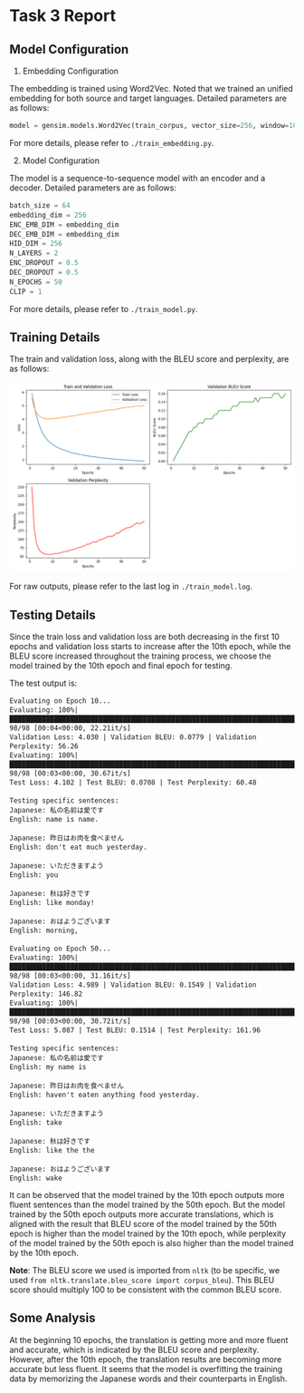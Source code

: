 # Task 3 Report

## Model Configuration

1. Embedding Configuration

The embedding is trained using Word2Vec. Noted that we trained an unified embedding for both source and target languages. Detailed parameters are as follows:

```python
model = gensim.models.Word2Vec(train_corpus, vector_size=256, window=10, min_count=1, sg=1)
```

For more details, please refer to `./train_embedding.py`.

2. Model Configuration

The model is a sequence-to-sequence model with an encoder and a decoder. Detailed parameters are as follows:

```python
batch_size = 64
embedding_dim = 256
ENC_EMB_DIM = embedding_dim
DEC_EMB_DIM = embedding_dim
HID_DIM = 256
N_LAYERS = 2
ENC_DROPOUT = 0.5
DEC_DROPOUT = 0.5
N_EPOCHS = 50
CLIP = 1
```

For more details, please refer to `./train_model.py`.

## Training Details

The train and validation loss, along with the BLEU score and perplexity, are as follows:

![Training Loss](images/train.png)

For raw outputs, please refer to the last log in `./train_model.log`.

## Testing Details

Since the train loss and validation loss are both decreasing in the first 10 epochs and validation loss starts to increase after the 10th epoch, while the BLEU score increased throughout the training process, we choose the model trained by the 10th epoch and final epoch for testing.

The test output is:

```
Evaluating on Epoch 10...
Evaluating: 100%|█████████████████████████████████████████████████████████████████████████████████████████████████████████████████████████████████████████████████████████████████████████████████████████████████████████████████████████████████████████████████████████████████████████████████| 98/98 [00:04<00:00, 22.21it/s]
Validation Loss: 4.030 | Validation BLEU: 0.0779 | Validation Perplexity: 56.26
Evaluating: 100%|█████████████████████████████████████████████████████████████████████████████████████████████████████████████████████████████████████████████████████████████████████████████████████████████████████████████████████████████████████████████████████████████████████████████████| 98/98 [00:03<00:00, 30.67it/s]
Test Loss: 4.102 | Test BLEU: 0.0708 | Test Perplexity: 60.48

Testing specific sentences:
Japanese: 私の名前は愛です
English: name is name.

Japanese: 昨日はお肉を食べません
English: don't eat much yesterday.

Japanese: いただきますよう
English: you

Japanese: 秋は好きです
English: like monday!

Japanese: おはようございます
English: morning,

Evaluating on Epoch 50...
Evaluating: 100%|█████████████████████████████████████████████████████████████████████████████████████████████████████████████████████████████████████████████████████████████████████████████████████████████████████████████████████████████████████████████████████████████████████████████████| 98/98 [00:03<00:00, 31.16it/s]
Validation Loss: 4.989 | Validation BLEU: 0.1549 | Validation Perplexity: 146.82
Evaluating: 100%|█████████████████████████████████████████████████████████████████████████████████████████████████████████████████████████████████████████████████████████████████████████████████████████████████████████████████████████████████████████████████████████████████████████████████| 98/98 [00:03<00:00, 30.72it/s]
Test Loss: 5.087 | Test BLEU: 0.1514 | Test Perplexity: 161.96

Testing specific sentences:
Japanese: 私の名前は愛です
English: my name is

Japanese: 昨日はお肉を食べません
English: haven't eaten anything food yesterday.

Japanese: いただきますよう
English: take

Japanese: 秋は好きです
English: like the the

Japanese: おはようございます
English: wake
```

It can be observed that the model trained by the 10th epoch outputs more fluent sentences than the model trained by the 50th epoch. But the model trained by the 50th epoch outputs more accurate translations, which is aligned with the result that BLEU score of the model trained by the 50th epoch is higher than the model trained by the 10th epoch, while perplexity of the model trained by the 50th epoch is also higher than the model trained by the 10th epoch.

**Note**: The BLEU score we used is imported from `nltk` (to be specific, we used `from nltk.translate.bleu_score import corpus_bleu`). This BLEU score should multiply 100 to be consistent with the common BLEU score.

## Some Analysis

At the beginning 10 epochs, the translation is getting more and more fluent and accurate, which is indicated by the BLEU score and perplexity. However, after the 10th epoch, the translation results are becoming more accurate but less fluent. It seems that the model is overfitting the training data by memorizing the Japanese words and their counterparts in English. 